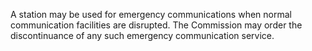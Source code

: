 A station may be used for emergency communications when normal communication facilities are disrupted. The Commission may order the discontinuance of any such emergency communication service.

